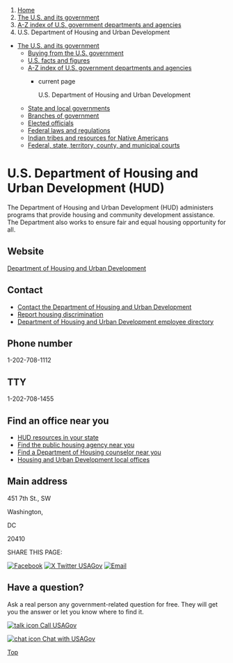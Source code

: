 1. [Home](/)
2. [The U.S. and its government](/about-the-us)
3. [A-Z index of U.S. government departments and agencies](/agency-index)
4. U.S. Department of Housing and Urban Development

* [The U.S. and its government](/about-the-us)
  + [Buying from the U.S. government](/buy-from-government)
  + [U.S. facts and figures](/facts-figures)
  + [A-Z index of U.S. government departments and agencies](/agency-index)
    - current page

      U.S. Department of Housing and Urban Development
  + [State and local governments](/state-local-governments)
  + [Branches of government](/branches-of-government)
  + [Elected officials](/elected-officials)
  + [Federal laws and regulations](/laws-and-regulations)
  + [Indian tribes and resources for Native Americans](/tribes)
  + [Federal, state, territory, county, and municipal courts](/courts)

U.S. Department of Housing and Urban Development
(HUD)
======================================================

The Department of Housing and Urban Development (HUD) administers programs that provide housing and community development assistance. The Department also works to ensure fair and equal housing opportunity for all.

Website
-------

[Department of Housing and Urban Development](https://www.hud.gov/)

Contact
-------

* [Contact the Department of Housing and Urban Development](https://www.hud.gov/contact)
* [Report housing discrimination](https://www.hud.gov/program_offices/fair_housing_equal_opp/online-complaint)
* [Department of Housing and Urban Development employee directory](https://peoplesearch.hud.gov/po/i/netlocator/)

Phone number
------------

1-202-708-1112

TTY
---

1-202-708-1455

Find an office near you
-----------------------

* [HUD resources in your state](https://www.hud.gov/states)
* [Find the public housing agency near you](https://www.hud.gov/program_offices/public_indian_housing/pha/contacts)
* [Find a Department of Housing counselor near you](https://hudgov-answers.force.com/housingcounseling/s/)
* [Housing and Urban Development local offices](https://www.hud.gov/program_offices/field_policy_mgt/localoffices)

Main address
------------

451 7th St., SW
  

Washington,

DC

20410

SHARE THIS PAGE:

[![Facebook](/themes/custom/usagov/images/social-media-icons/Facebook_Icon.svg)](https://www.facebook.com/sharer/sharer.php?u=https://www.usa.gov/agencies/u-s-department-of-housing-and-urban-development&v=3)
[![X Twitter USAGov](/themes/custom/usagov/images/social-media-icons/X_Twitter_Icon.svg?version=2)](https://twitter.com/intent/tweet?source=webclient&text=https://www.usa.gov/agencies/u-s-department-of-housing-and-urban-development)
[![Email](/themes/custom/usagov/images/social-media-icons/Email_Icon.svg?version=2)](mailto:?subject=https://www.usa.gov/agencies/u-s-department-of-housing-and-urban-development)

Have a question?
----------------

Ask a real person any government-related question for free. They will get you the answer or let you know where to find it.

[![talk icon](/themes/custom/usagov/images/ICONS_talk.png)
Call USAGov](/phone)

[![chat icon](/themes/custom/usagov/images/ICONS_chat.png)
Chat with USAGov](/chat)

[Top](#main-content)